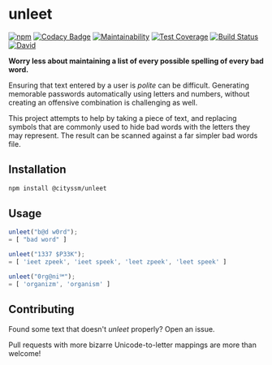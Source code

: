 # unleet

[![npm](https://img.shields.io/npm/v/@cityssm/unleet)](https://www.npmjs.com/package/@cityssm/unleet) [![Codacy Badge](https://img.shields.io/codacy/grade/fd8f113908c04c54800c9454d50f2e2a)](https://app.codacy.com/gh/cityssm/unleet) [![Maintainability](https://img.shields.io/codeclimate/maintainability/cityssm/unleet)](https://codeclimate.com/github/cityssm/unleet/maintainability) [![Test Coverage](https://img.shields.io/codeclimate/coverage/cityssm/unleet)](https://codeclimate.com/github/cityssm/unleet/test_coverage) [![Build Status](https://img.shields.io/travis/cityssm/unleet)](https://travis-ci.com/cityssm/unleet) [![David](https://img.shields.io/david/cityssm/unleet)](https://david-dm.org/cityssm/unleet)

**Worry less about maintaining a list of every possible spelling
of every bad word.**

Ensuring that text entered by a user is _polite_ can be difficult.
Generating memorable passwords automatically using letters and numbers,
without creating an offensive combination is challenging as well.

This project attempts to help by taking a piece of text,
and replacing symbols that are commonly used to hide bad words with the letters
they may represent. The result can be scanned against a far simpler
bad words file.

## Installation

```bash
npm install @cityssm/unleet
```

## Usage

```javascript
unleet("b@d w0rd");
= [ "bad word" ]

unleet("1337 $P33K");
= [ 'ieet zpeek', 'ieet speek', 'leet zpeek', 'leet speek' ]

unleet("0rg@ni℠");
= [ 'organizm', 'organism' ]
```

## Contributing

Found some text that doesn't _unleet_ properly?  Open an issue.

Pull requests with more bizarre Unicode-to-letter mappings
are more than welcome!
